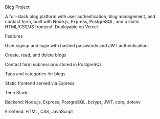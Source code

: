 Blog Project

A full-stack blog platform with user authentication, blog management, and contact form, built with Node.js, Express, PostgreSQL, and a static HTML/CSS/JS frontend. Deployable on Vercel.

Features

User signup and login with hashed passwords and JWT authentication

Create, read, and delete blogs

Contact form submissions stored in PostgreSQL

Tags and categories for blogs

Static frontend served via Express

Tech Stack

Backend: Node.js, Express, PostgreSQL, bcrypt, JWT, cors, dotenv

Frontend: HTML, CSS, JavaScript

